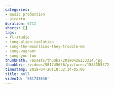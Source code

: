```yaml
---
categories:
- music production
- picarto
duration: 6711
shorts: []
tags:
- fl-studio
- song-alien-isolation
- song-the-mountains-they-trouble-me
- song-vagrant
- song-you-too
thumbPath: /assets/thumbs/20190426233214.jpg
thumbUri: /videos/581745636/pictures/1583355572
timestamp: 2019-04-26T18:32:14-05:00
title: null
videoId: '581745636'
---
```

